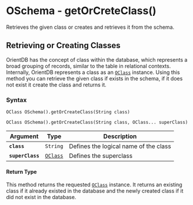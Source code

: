 
# OSchema - getOrCreteClass()

Retrieves the given class or creates and retrieves it from the schema.

## Retrieving or Creating Classes

OrientDB has the concept of class within the database, which represents a broad grouping of records, similar to the table in relational contexts.  Internally, OrientDB represents a class as an [`OClass`](../OClass.md) instance.   Using this method you can retrieve the given class if exists in the schema, if it does not exist it create the class and returns it. 

### Syntax

```
OClass OSchema().getOrCreateClass(String class)

OClass OSchema().getOrCreateClass(String class, OClass... superClass)
```

| Argument | Type | Description |
|---|---|---|
| **`class`** | `String` | Defines the logical name of the class|
| **`superClass`** | [`OClass`](../OClass.md) | Defines the superclass |

#### Return Type

This method returns the requested [`OClass`](../OClass.md) instance.  It returns an existing class if it already existed in the database and the newly created class if it did not exist in the database.

